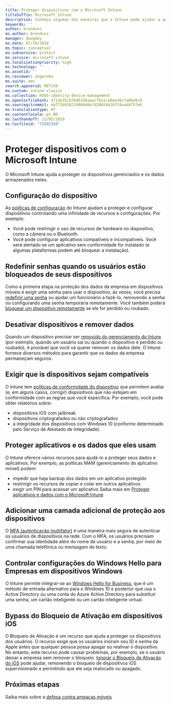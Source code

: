 ```yaml
---
title: Proteger dispositivos com o Microsoft Intune
titleSuffix: Microsoft Intune
description: Conheça algumas das maneiras que o Intune pode ajudar a que proteger seus dispositivos contra acesso não autorizado e outras ameaças.
keywords: ''
author: brenduns
ms.author: brenduns
manager: dougeby
ms.date: 07/19/2018
ms.topic: conceptual
ms.subservice: protect
ms.service: microsoft-intune
ms.localizationpriority: high
ms.technology: ''
ms.assetid: ''
ms.reviewer: angerobe
ms.suite: ems
search.appverid: MET150
ms.custom: intune-classic
ms.collection: M365-identity-device-management
ms.openlocfilehash: 471eb35cb7b96166aaacfbe1ce0ee36cfa06e9c0
ms.sourcegitcommit: ebf72b038219904d6e7d20024b107f4aa68f57e6
ms.translationtype: HT
ms.contentlocale: pt-BR
ms.lasthandoff: 12/05/2019
ms.locfileid: "72502358"
---
```

# <a name="protect-devices-with-microsoft-intune"></a>Proteger dispositivos com o Microsoft Intune

O Microsoft Intune ajuda a proteger os dispositivos gerenciados e os dados armazenados neles.

## <a name="device-configuration"></a>Configuração do dispositivo
As [políticas de configuração](../configuration/device-profiles.md) do Intune ajudam a proteger e configurar dispositivos controlando uma infinidade de recursos e configurações. Por exemplo:

- Você pode restringir o uso de recursos de hardware no dispositivo, como a câmera ou o Bluetooth.
- Você pode configurar aplicativos compatíveis e incompatíveis. Você será alertado se um aplicativo sem conformidade for instalado (e algumas plataformas podem até bloquear a instalação).

## <a name="reset-passcodes-when-users-are-locked-out-of-their-devices"></a>Redefinir senhas quando os usuários estão bloqueados de seus dispositivos
Como a primeira etapa na proteção dos dados da empresa em dispositivos móveis é exigir uma senha para usar o dispositivo, às vezes, você precisa [redefinir uma senha](../remote-actions/device-passcode-reset.md) ou ajudar um funcionário a fazê-lo, removendo a senha ou configurando uma senha temporária remotamente. Você também poderá [bloquear um dispositivo remotamente](../remote-actions/device-remote-lock.md) se ele for perdido ou roubado.

## <a name="retire-devices-and-remove-data"></a>Desativar dispositivos e remover dados
Quando um dispositivo precisar ser [removido do gerenciamento do Intune](../remote-actions/devices-wipe.md) (por exemplo, quando um usuário sai ou quando o dispositivo é perdido ou roubado), é provável que você vá querer remover os dados dele. O Intune fornece diversos métodos para garantir que os dados da empresa permaneçam seguros.

## <a name="require-devices-to-be-compliant"></a>Exigir que is dispositivos sejam compatíveis
O Intune tem [políticas de conformidade do dispositivo](device-compliance-get-started.md) que permitem avaliar (e, em alguns casos, corrigir) dispositivos que não estejam em conformidade com as regras que você especifica. Por exemplo, você pode obter relatórios sobre:
- dispositivos iOS com jailbreak
- dispositivos criptografados ou não criptografados
- a integridade dos dispositivos com Windows 10 (conforme determinado pelo Serviço de Atestado de Integridade).

## <a name="protect-apps-and-the-data-they-use"></a>Proteger aplicativos e os dados que eles usam
O Intune oferece vários recursos para ajudá-lo a proteger seus dados e aplicativos. Por exemplo, as políticas MAM (gerenciamento do aplicativo móvel) podem:
- impedir que haja backup dos dados em um aplicativo protegido
- restringir os recursos de copiar e colar em outros aplicativos
- exigir um PIN para acessar um aplicativo Saiba mais em [Proteger aplicativos e dados com o Microsoft Intune](../apps/app-protection-policy.md)

## <a name="add-an-additional-layer-of-protection-to-devices"></a>Adicionar uma camada adicional de proteção aos dispositivos
O [MFA (autenticação multifator)](../enrollment/multi-factor-authentication.md) é uma maneira mais segura de autenticar os usuários de dispositivos na rede.  Com o MFA, os usuários precisam confirmar sua identidade além do nome de usuário e a senha, por meio de uma chamada telefônica ou mensagem de texto.

## <a name="control-windows-hello-for-business-settings-on-windows-devices"></a>Controlar configurações do Windows Hello para Empresas em dispositivos Windows
O Intune permite integrar-se ao [Windows Hello for Business](windows-hello.md), que é um método de entrada alternativo para o Windows 10 e posterior que usa o Active Directory ou uma conta do Azure Active Directory para substituir uma senha, um cartão inteligente ou um cartão inteligente virtual.

## <a name="bypass-activation-lock-on-ios-devices"></a>Bypass do Bloqueio de Ativação em dispositivos iOS
O Bloqueio de Ativação é um recurso que ajuda a proteger os dispositivos dos usuários. O recurso exige que os usuários insiram seu ID e senha da Apple antes que qualquer pessoa possa apagar ou reativar o dispositivo. No entanto, este recurso pode causar problemas, por exemplo, se o usuário deixar a empresa sem remover o bloqueio. [Ignorar o Bloqueio de Ativação do iOS](../remote-actions/device-activation-lock-bypass.md) pode ajudar, removendo o bloqueio de dispositivos iOS supervisionado e permitindo que ele seja realocado ou apagado.

## <a name="next-steps"></a>Próximas etapas

Saiba mais sobre a [defesa contra ameaças móveis](mobile-threat-defense.md)
